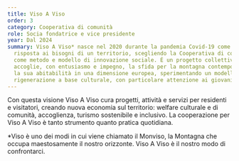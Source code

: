 ```yaml
---
title: Viso A Viso
order: 3
category: Cooperativa di comunità
role: Socia fondatrice e vice presidente
year: Dal 2024
summary: Viso A Viso* nasce nel 2020 durante la pandemia Covid-19 come possibile
  risposta ai bisogni di un territorio, scegliendo la Cooperativa di comunità
  come metodo e modello di innovazione sociale. É un progetto collettivo che
  accoglie, con entusiasmo e impegno, la sfida per la montagna contemporanea e
  la sua abitabilità in una dimensione europea, sperimentando un modello di
  rigenerazione a base culturale, con particolare attenzione ai giovani.
---
```

Con questa visione Viso A Viso cura progetti, attività e servizi per residenti e visitatori, creando nuova economia sul territorio: welfare culturale e di comunità, accoglienza, turismo sostenibile e inclusivo. La cooperazione per Viso A Viso è tanto strumento quanto pratica quotidiana. 

*Viso è uno dei modi in cui viene chiamato il Monviso, la Montagna che occupa maestosamente il nostro orizzonte. Viso A Viso è il nostro modo di confrontarci.
